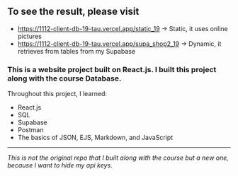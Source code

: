 ## To see the result, please visit
* https://1112-client-db-19-tau.vercel.app/static_19 &#8594; Static, it uses online pictures
* https://1112-client-db-19-tau.vercel.app/supa_shop2_19 &#8594; Dynamic, it retrieves from tables from my Supabase

### This is a website project built on React.js. I built this project along with the course Database.

Throughout this project, I learned:
* React.js
* SQL
* Supabase
* Postman
* The basics of JSON, EJS, Markdown, and JavaScript

---
*This is not the original repo that I built along with the course but a new one, because I want to hide my api keys.*

